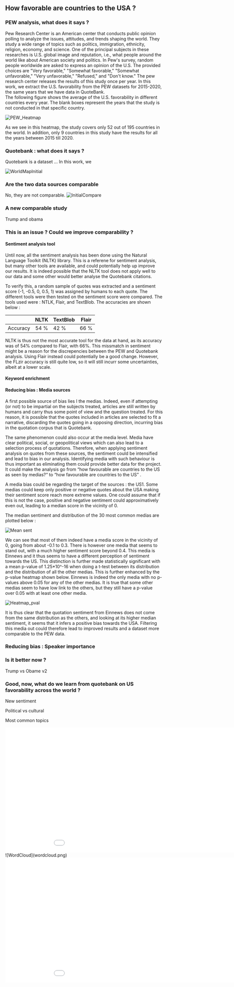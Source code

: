 ## How favorable are countries to the USA ? 

### PEW analysis, what does it says ? 

Pew Research Center is an American center that conducts public opinion polling to analyze the issues, attitudes, and trends shaping the world. They study a wide range of topics such as politics, immigration, ethnicity, religion, economy, and science. One of the principal subjects in these researches is U.S. global image and reputation, i.e., what people around the world like about American society and politics. In Pew's survey, random people worldwide are asked to express an opinion of the U.S. The provided choices are "Very favorable," "Somewhat favorable," "Somewhat unfavorable," "Very unfavorable," "Refused," and "Don't know." The pew research center releases the results of this study once per year.
In this work, we extract the U.S. favorability from the PEW datasets for 2015-2020, the same years that we have data in QuoteBank.  
The following figure shows the average of the U.S. favorability in different countries every year. The blank boxes represent the years that the study is not conducted in that specific country.

![PEW_Heatmap](/pew_heatmap.jpg)

As we see in this heatmap, the study covers only 52 out of 195 countries in the world. In addition, only 9 countries in this study have the results for all the years between 2015 till 2020.

### Quotebank : what does it says ? 

Quotebank is a dataset ...
In this work, we 

![WorldMapInitial](love_us_initial.png)


### Are the two data sources comparable
No, they are not comparable.
![InitialCompare](compare_pew.png)

### A new comparable study

Trump and obama 

### This is an issue ? Could we improve comparability ? 

#### Sentiment analysis tool 

Until now, all the sentiment analysis has been done using the Natural Language Toolkit (NLTK) library. This is a referene for sentiment analysis, but many other tools are available, and could potentially help up improve our results. It is indeed possible that the NLTK tool does not apply well to our data and some other would better analyse the Quotebank citations. 

To verify this, a random sample of quotes was extracted and a sentiment score (-1, -0.5, 0, 0.5, 1) was assigned by humans to each quote. The different tools were then tested on the sentiment score were compared. The tools used were : NTLK, Flair, and TextBlob. The accuracies are shown below : 

| | NLTK | TextBlob | Flair | 
|-------|:-------:|-------|-------| 
|Accuracy| 54 % | 42 % | 66 % |



NLTK is thus not the most accurate tool for the data at hand, as its accuracy was of 54% compared to Flair, with 66%. This missmatch in sentiment might be a reason for the discrepencies between the PEW and Quotebank analysis. Using Flair instead could potentially be a good change. However, the FLzir accuracy is still quite low, so it will still incurr some uncertainties, albeit at a lower scale. 

#### Keyword enrichment

#### Reducing bias : Media sources

A first possible source of bias lies I the medias. Indeed, even if attempting (or not) to be impartial on the subjects treated, articles are still written by humans and carry thus some point of view and the question treated. For this reason, it is possible that the quotes included in articles are selected to fit a narrative, discarding the quotes going in a opposing direction, incurring bias in the quotation corpus that is Quotebank. 

The same phenomenon could also occur at the media level. Media have clear political, social, or geopolitical views which can also lead to a selection process of quotations. Therefore, when applying sentiment analysis on quotes from these sources, the sentiment could be intensified and lead to bias in our analysis.
Identifying media with such behaviour is thus important as eliminating them could provide better data for the project. It could make the analysis go from “how favourable are countries to the US as seen by medias?“ to “how favourable are countries to the US” .

A media bias could be regarding the target of the sources : the US1. Some medias could keep only positive or negative quotes about the USA making their sentiment score reach more extreme values. One could assume that if this is not the case, positive and negative sentiment could approximatively even out, leading to a median score in the vicinity of 0. 

The median sentiment and distribution of the 30 most common medias are plotted below : 

![Mean sent](/mean_sent.PNG)

We can see that most of them indeed have a media score in the vicinity of 0, going from about -0.1 to 0.3. There is however one media that seems to stand out, with a much higher sentiment score beyond  0.4. This media is Einnews and it thus seems to have a different perception of sentiment towards the US. 
This distinction is further made statistically significant with a mean p-value of 1.25*10^-16 when doing a t-test between its distribution and the distribution of all the other medias. This is further enhanced by the p-value heatmap shown below. Einnews is indeed the only media with no p-values above 0.05 for any of the other medias. It is true that some other medias seem to have low link to the others, but they still have a p-value over 0.05 with at least one other media. 

![Heatmap_pval](/pval.PNG)

 It is thus clear that the quotation sentiment from Einnews does not come from the same distribution as the others, and looking at its higher median sentiment, it seems that it infers a positive bias towards the USA. Filtering this media out could therefore lead to improved results and a dataset more comparable to the PEW data. 


### Reducing bias : Speaker importance

### Is it better now ? 

Trump vs Obame v2

### Good, now, what do we learn from quotebank on US favorability across the world ? 

New sentiment 

Political vs cultural

Most common topics
<iframe src="ldavis_150.html" style="width: 1000px;  height: 400px; border: 0px"></iframe>
![WordCloud](wordcloud.png)


<iframe src="final_map.html" style="width: 1000px;  height: 400px; border: 0px"></iframe>
